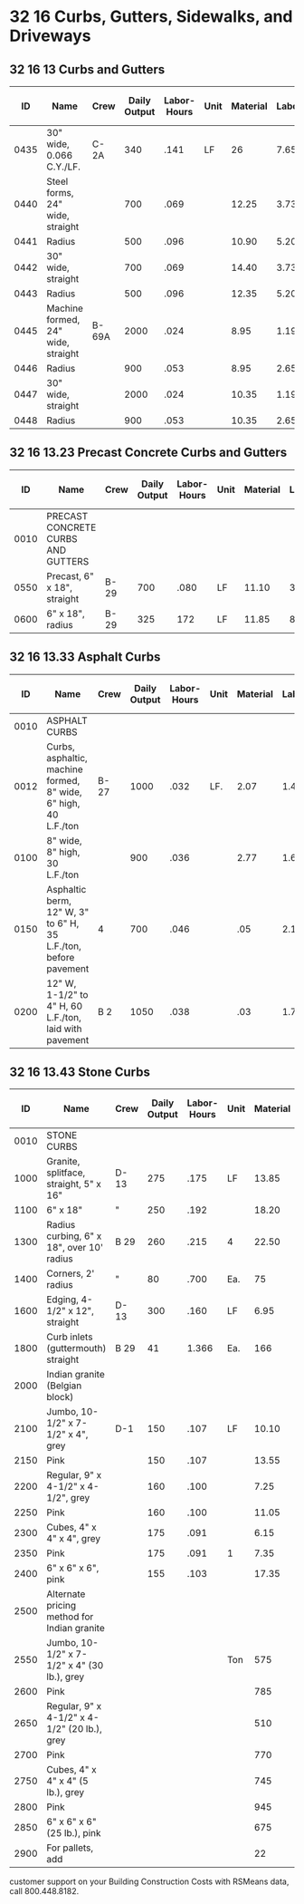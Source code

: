 # 32 16 Curbs, Gutters, Sidewalks, and Driveways

## 32 16 13 Curbs and Gutters

| ID    | Name                                                                 | Crew   | Daily Output | Labor-Hours | Unit | Material | Labor | Equipment | Total  | Total Incl O&P |
|-------|----------------------------------------------------------------------|--------|--------------|-------------|------|----------|-------|-----------|--------|----------------|
| 0435  | 30" wide, 0.066 C.Y./LF.                                             | C-2A   | 340          | .141        | LF   | 26       | 7.65  |           | 33.65  | 40.50          |
| 0440  | Steel forms, 24" wide, straight                                      |        | 700          | .069        |      | 12.25    | 3.73  |           | 15.98  | 19.05          |
| 0441  | Radius                                                               |        | 500          | .096        |      | 10.90    | 5.20  |           | 16.10  | 19.75          |
| 0442  | 30" wide, straight                                                   |        | 700          | .069        |      | 14.40    | 3.73  |           | 18.13  | 21.50          |
| 0443  | Radius                                                               |        | 500          | .096        |      | 12.35    | 5.20  |           | 17.55  | 21.50          |
| 0445  | Machine formed, 24" wide, straight                                   | B-69A  | 2000         | .024        |      | 8.95     | 1.19  | .63       | 10.77  | 12.25          |
| 0446  | Radius                                                               |        | 900          | .053        |      | 8.95     | 2.65  | 1.41      | 13.01  | 15.30          |
| 0447  | 30" wide, straight                                                   |        | 2000         | .024        |      | 10.35    | 1.19  | .63       | 12.17  | 13.85          |
| 0448  | Radius                                                               |        | 900          | .053        |      | 10.35    | 2.65  | 1.41      | 14.41  | 16.90          |

## 32 16 13.23 Precast Concrete Curbs and Gutters

| ID    | Name                                      | Crew  | Daily Output | Labor-Hours | Unit | Material | Labor | Equipment | Total  | Total Incl O&P |
|-------|-------------------------------------------|-------|--------------|-------------|------|----------|-------|-----------|--------|----------------|
| 0010  | PRECAST CONCRETE CURBS AND GUTTERS        |       |              |             |      |          |       |           |        |                |
| 0550  | Precast, 6" x 18", straight               | B-29  | 700          | .080        | LF   | 11.10    | 3.97  | 1.23      | 16.30  | 19.50          |
| 0600  | 6" x 18", radius                          | B-29  | 325          | 172         | LF   | 11.85    | 8.55  | 2.64      | 23.04  | 28.50          |

## 32 16 13.33 Asphalt Curbs

| ID    | Name                                                                 | Crew  | Daily Output | Labor-Hours | Unit | Material | Labor | Equipment | Total | Total Incl O&P |
|-------|----------------------------------------------------------------------|-------|--------------|-------------|------|----------|-------|-----------|-------|----------------|
| 0010  | ASPHALT CURBS                                                        |       |              |             |      |          |       |           |       |                |
| 0012  | Curbs, asphaltic, machine formed, 8" wide, 6" high, 40 L.F./ton      | B-27  | 1000         | .032        | LF.  | 2.07     | 1.48  | .70       | 4.25  | 5.25           |
| 0100  | 8" wide, 8" high, 30 L.F./ton                                        |       | 900          | .036        |      | 2.77     | 1.64  | .78       | 5.19  | 6.35           |
| 0150  | Asphaltic berm, 12" W, 3" to 6" H, 35 L.F./ton, before pavement      | 4     | 700          | .046        |      | .05      | 2.11  | 1         | 3.16  | 4.30           |
| 0200  | 12" W, 1-1/2" to 4" H, 60 L.F./ton, laid with pavement               | B 2   | 1050         | .038        |      | .03      | 1.75  |           | 1.78  | 2.64           |

## 32 16 13.43 Stone Curbs

| ID    | Name                                                                 | Crew  | Daily Output | Labor-Hours | Unit | Material | Labor | Equipment | Total  | Total Incl O&P |
|-------|----------------------------------------------------------------------|-------|--------------|-------------|------|----------|-------|-----------|--------|----------------|
| 0010  | STONE CURBS                                                          |       |              |             |      |          |       |           |        |                |
| 1000  | Granite, splitface, straight, 5" x 16"                               | D-13  | 275          | .175        | LF   | 13.85    | 9.35  | 2.08      | 25.28  | 31.50          |
| 1100  | 6" x 18"                                                             | "     | 250          | .192        |      | 18.20    | 10.30 | 2.29      | 30.79  | 38             |
| 1300  | Radius curbing, 6" x 18", over 10' radius                            | B 29  | 260          | .215        | 4    | 22.50    | 10.70 | 3.30      | 36.50  | 44             |
| 1400  | Corners, 2' radius                                                    | "     | 80           | .700        | Ea.  | 75       | 34.50 | 10.70     | 120.20 | 146            |
| 1600  | Edging, 4-1/2" x 12", straight                                       | D-13  | 300          | .160        | LF   | 6.95     | 8.60  | 1.91      | 17.46  | 22.50          |
| 1800  | Curb inlets (guttermouth) straight                                    | B 29  | 41           | 1.366       | Ea.  | 166      | 68    | 21        | 255    | 305            |
| 2000  | Indian granite (Belgian block)                                        |       |              |             |      |          |       |           |        |                |
| 2100  | Jumbo, 10-1/2" x 7-1/2" x 4", grey                                   | D-1   | 150          | .107        | LF   | 10.10    | 5.35  |           | 15.45  | 19.15          |
| 2150  | Pink                                                                 |       | 150          | .107        |      | 13.55    | 5.35  |           | 18.90  | 23             |
| 2200  | Regular, 9" x 4-1/2" x 4-1/2", grey                                  |       | 160          | .100        |      | 7.25     | 5     |           | 12.25  | 15.55          |
| 2250  | Pink                                                                 |       | 160          | .100        |      | 11.05    | 5     |           | 16.05  | 19.70          |
| 2300  | Cubes, 4" x 4" x 4", grey                                            |       | 175          | .091        |      | 6.15     | 4.58  |           | 10.73  | 13.65          |
| 2350  | Pink                                                                 |       | 175          | .091        | 1    | 7.35     | 4.58  |           | 11.93  | 15             |
| 2400  | 6" x 6" x 6", pink                                                   |       | 155          | .103        |      | 17.35    | 5.15  |           | 22.50  | 27             |
| 2500  | Alternate pricing method for Indian granite                           |       |              |             |      |          |       |           |        |                |
| 2550  | Jumbo, 10-1/2" x 7-1/2" x 4" (30 lb.), grey                          |       |              |              | Ton  | 575      |       |           | 575    | 635            |
| 2600  | Pink                                                                 |       |              |              |      | 785      |       |           | 785    | 865            |
| 2650  | Regular, 9" x 4-1/2" x 4-1/2" (20 lb.), grey                         |       |              |              |      | 510      |       |           | 510    | 565            |
| 2700  | Pink                                                                 |       |              |              |      | 770      |       |           | 770    | 850            |
| 2750  | Cubes, 4" x 4" x 4" (5 lb.), grey                                    |       |              |              |      | 745      |       |           | 745    | 820            |
| 2800  | Pink                                                                 |       |              |              |      | 945      |       |           | 945    | 1,050          |
| 2850  | 6" x 6" x 6" (25 lb.), pink                                          |       |              |              |      | 675      |       |           | 675    | 740            |
| 2900  | For pallets, add                                                     |       |              |              |      | 22       |       |           | 22     | 24             |

customer support on your Building Construction Costs with RSMeans data, call 800.448.8182.